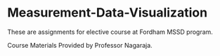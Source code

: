 # Measurement-Data-Visualization

These are assignments for elective course at Fordham MSSD program.

Course Materials Provided by Professor Nagaraja.
